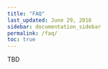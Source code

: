 ```yaml
---
title: "FAQ"
last_updated: June 29, 2016
sidebar: documentation_sidebar
permalink: /faq/
toc: true
---
```


TBD
